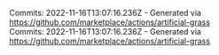 Commits: 2022-11-16T13:07:16.236Z - Generated via https://github.com/marketplace/actions/artificial-grass
<br>
Commits: 2022-11-16T13:07:16.236Z - Generated via https://github.com/marketplace/actions/artificial-grass
<br>
